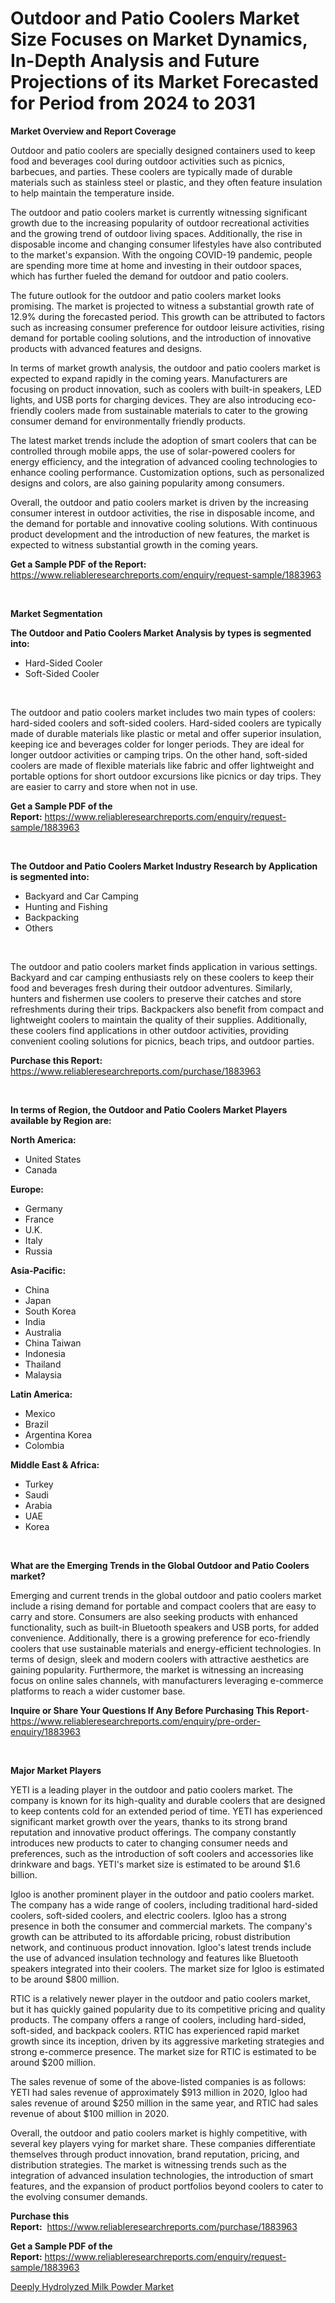 <p><h1>Outdoor and Patio Coolers Market Size Focuses on Market Dynamics, In-Depth Analysis and Future Projections of its Market Forecasted for Period from 2024 to 2031</h1></p><p><strong>Market Overview and Report Coverage</strong></p>
<p><p>Outdoor and patio coolers are specially designed containers used to keep food and beverages cool during outdoor activities such as picnics, barbecues, and parties. These coolers are typically made of durable materials such as stainless steel or plastic, and they often feature insulation to help maintain the temperature inside.</p><p>The outdoor and patio coolers market is currently witnessing significant growth due to the increasing popularity of outdoor recreational activities and the growing trend of outdoor living spaces. Additionally, the rise in disposable income and changing consumer lifestyles have also contributed to the market's expansion. With the ongoing COVID-19 pandemic, people are spending more time at home and investing in their outdoor spaces, which has further fueled the demand for outdoor and patio coolers.</p><p>The future outlook for the outdoor and patio coolers market looks promising. The market is projected to witness a substantial growth rate of 12.9% during the forecasted period. This growth can be attributed to factors such as increasing consumer preference for outdoor leisure activities, rising demand for portable cooling solutions, and the introduction of innovative products with advanced features and designs.</p><p>In terms of market growth analysis, the outdoor and patio coolers market is expected to expand rapidly in the coming years. Manufacturers are focusing on product innovation, such as coolers with built-in speakers, LED lights, and USB ports for charging devices. They are also introducing eco-friendly coolers made from sustainable materials to cater to the growing consumer demand for environmentally friendly products.</p><p>The latest market trends include the adoption of smart coolers that can be controlled through mobile apps, the use of solar-powered coolers for energy efficiency, and the integration of advanced cooling technologies to enhance cooling performance. Customization options, such as personalized designs and colors, are also gaining popularity among consumers.</p><p>Overall, the outdoor and patio coolers market is driven by the increasing consumer interest in outdoor activities, the rise in disposable income, and the demand for portable and innovative cooling solutions. With continuous product development and the introduction of new features, the market is expected to witness substantial growth in the coming years.</p></p>
<p><strong>Get a Sample PDF of the Report:</strong> <a href="https://www.reliableresearchreports.com/enquiry/request-sample/1883963">https://www.reliableresearchreports.com/enquiry/request-sample/1883963</a></p>
<p>&nbsp;</p>
<p><strong>Market Segmentation</strong></p>
<p><strong>The Outdoor and Patio Coolers Market Analysis by types is segmented into:</strong></p>
<p><ul><li>Hard-Sided Cooler</li><li>Soft-Sided Cooler</li></ul></p>
<p>&nbsp;</p>
<p><p>The outdoor and patio coolers market includes two main types of coolers: hard-sided coolers and soft-sided coolers. Hard-sided coolers are typically made of durable materials like plastic or metal and offer superior insulation, keeping ice and beverages colder for longer periods. They are ideal for longer outdoor activities or camping trips. On the other hand, soft-sided coolers are made of flexible materials like fabric and offer lightweight and portable options for short outdoor excursions like picnics or day trips. They are easier to carry and store when not in use.</p></p>
<p><strong>Get a Sample PDF of the Report:</strong>&nbsp;<a href="https://www.reliableresearchreports.com/enquiry/request-sample/1883963">https://www.reliableresearchreports.com/enquiry/request-sample/1883963</a></p>
<p>&nbsp;</p>
<p><strong>The Outdoor and Patio Coolers Market Industry Research by Application is segmented into:</strong></p>
<p><ul><li>Backyard and Car Camping</li><li>Hunting and Fishing</li><li>Backpacking</li><li>Others</li></ul></p>
<p>&nbsp;</p>
<p><p>The outdoor and patio coolers market finds application in various settings. Backyard and car camping enthusiasts rely on these coolers to keep their food and beverages fresh during their outdoor adventures. Similarly, hunters and fishermen use coolers to preserve their catches and store refreshments during their trips. Backpackers also benefit from compact and lightweight coolers to maintain the quality of their supplies. Additionally, these coolers find applications in other outdoor activities, providing convenient cooling solutions for picnics, beach trips, and outdoor parties.</p></p>
<p><strong>Purchase this Report:</strong>&nbsp; <a href="https://www.reliableresearchreports.com/purchase/1883963">https://www.reliableresearchreports.com/purchase/1883963</a></p>
<p>&nbsp;</p>
<p><strong>In terms of Region, the Outdoor and Patio Coolers Market Players available by Region are:</strong></p>
<p>
    <p> <strong> North America: </strong>
        <ul>
            <li>United States</li>
            <li>Canada</li>
        </ul>
        </p> 
    <p> <strong> Europe: </strong>
        <ul>
            <li>Germany</li>
            <li>France</li>
            <li>U.K.</li>
            <li>Italy</li>
            <li>Russia</li>
        </ul>
        </p> 
    <p> <strong> Asia-Pacific: </strong>
        <ul>
            <li>China</li>
            <li>Japan</li>
            <li>South Korea</li>
            <li>India</li>
            <li>Australia</li>
            <li>China Taiwan</li>
            <li>Indonesia</li>
            <li>Thailand</li>
            <li>Malaysia</li>
        </ul>
        </p> 
    <p> <strong> Latin America: </strong>
        <ul>
            <li>Mexico</li>
            <li>Brazil</li>
            <li>Argentina Korea</li>
            <li>Colombia</li>
        </ul>
        </p> 
    <p> <strong> Middle East & Africa: </strong>
        <ul>
            <li>Turkey</li>
            <li>Saudi</li>
            <li>Arabia</li>
            <li>UAE</li>
            <li>Korea</li>
        </ul>
    </p>
    </p>
<p>&nbsp;</p>
<p><strong>What are the Emerging Trends in the Global Outdoor and Patio Coolers market?</strong></p>
<p><p>Emerging and current trends in the global outdoor and patio coolers market include a rising demand for portable and compact coolers that are easy to carry and store. Consumers are also seeking products with enhanced functionality, such as built-in Bluetooth speakers and USB ports, for added convenience. Additionally, there is a growing preference for eco-friendly coolers that use sustainable materials and energy-efficient technologies. In terms of design, sleek and modern coolers with attractive aesthetics are gaining popularity. Furthermore, the market is witnessing an increasing focus on online sales channels, with manufacturers leveraging e-commerce platforms to reach a wider customer base.</p></p>
<p><strong>Inquire or Share Your Questions If Any Before Purchasing This Report</strong>- <a href="https://www.reliableresearchreports.com/enquiry/pre-order-enquiry/1883963">https://www.reliableresearchreports.com/enquiry/pre-order-enquiry/1883963</a></p>
<p>&nbsp;</p>
<p><strong>Major Market Players</strong></p>
<p><p>YETI is a leading player in the outdoor and patio coolers market. The company is known for its high-quality and durable coolers that are designed to keep contents cold for an extended period of time. YETI has experienced significant market growth over the years, thanks to its strong brand reputation and innovative product offerings. The company constantly introduces new products to cater to changing consumer needs and preferences, such as the introduction of soft coolers and accessories like drinkware and bags. YETI's market size is estimated to be around $1.6 billion.</p><p>Igloo is another prominent player in the outdoor and patio coolers market. The company has a wide range of coolers, including traditional hard-sided coolers, soft-sided coolers, and electric coolers. Igloo has a strong presence in both the consumer and commercial markets. The company's growth can be attributed to its affordable pricing, robust distribution network, and continuous product innovation. Igloo's latest trends include the use of advanced insulation technology and features like Bluetooth speakers integrated into their coolers. The market size for Igloo is estimated to be around $800 million.</p><p>RTIC is a relatively newer player in the outdoor and patio coolers market, but it has quickly gained popularity due to its competitive pricing and quality products. The company offers a range of coolers, including hard-sided, soft-sided, and backpack coolers. RTIC has experienced rapid market growth since its inception, driven by its aggressive marketing strategies and strong e-commerce presence. The market size for RTIC is estimated to be around $200 million.</p><p>The sales revenue of some of the above-listed companies is as follows: YETI had sales revenue of approximately $913 million in 2020, Igloo had sales revenue of around $250 million in the same year, and RTIC had sales revenue of about $100 million in 2020.</p><p>Overall, the outdoor and patio coolers market is highly competitive, with several key players vying for market share. These companies differentiate themselves through product innovation, brand reputation, pricing, and distribution strategies. The market is witnessing trends such as the integration of advanced insulation technologies, the introduction of smart features, and the expansion of product portfolios beyond coolers to cater to the evolving consumer demands.</p></p>
<p><strong>Purchase this Report:</strong>&nbsp;&nbsp;<a href="https://www.reliableresearchreports.com/purchase/1883963">https://www.reliableresearchreports.com/purchase/1883963</a></p>
<p></p>
<p><strong>Get a Sample PDF of the Report:</strong>&nbsp;<a href="https://www.reliableresearchreports.com/enquiry/request-sample/1883963">https://www.reliableresearchreports.com/enquiry/request-sample/1883963</a></p>
<p><p><a href="https://github.com/sofyaavrova/Market-Research-Report-List-2/blob/main/deeply-hydrolyzed-milk-powder-market.md">Deeply Hydrolyzed Milk Powder Market</a></p></p>